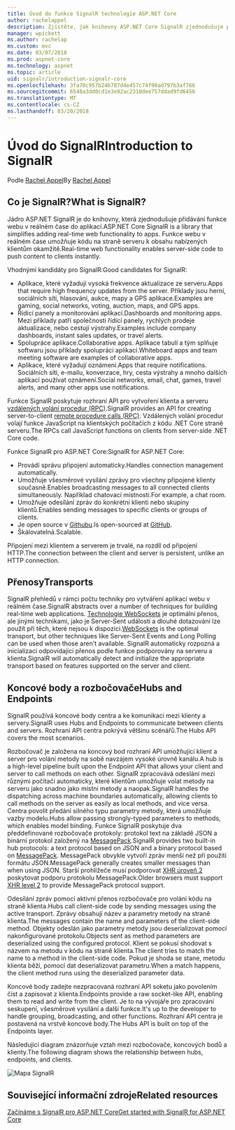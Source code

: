 ```yaml
---
title: Úvod do funkce SignalR technologie ASP.NET Core
author: rachelappel
description: Zjistěte, jak knihovny ASP.NET Core SignalR zjednodušuje přidávání funkce webu v reálném čase do aplikací.
manager: wpickett
ms.author: rachelap
ms.custom: mvc
ms.date: 03/07/2018
ms.prod: aspnet-core
ms.technology: aspnet
ms.topic: article
uid: signalr/introduction-signalr-core
ms.openlocfilehash: 3fa70c957b246787d4e457c74f90ad797b3af766
ms.sourcegitcommit: 6548a3dd0cd1e3e92ac2310dee757ddad9fd6456
ms.translationtype: MT
ms.contentlocale: cs-CZ
ms.lasthandoff: 03/20/2018
---
```

# <a name="introduction-to-signalr"></a><span data-ttu-id="794a6-103">Úvod do SignalR</span><span class="sxs-lookup"><span data-stu-id="794a6-103">Introduction to SignalR</span></span>

<span data-ttu-id="794a6-104">Podle [Rachel Appel](https://twitter.com/rachelappel)</span><span class="sxs-lookup"><span data-stu-id="794a6-104">By [Rachel Appel](https://twitter.com/rachelappel)</span></span>

## <a name="what-is-signalr"></a><span data-ttu-id="794a6-105">Co je SignalR?</span><span class="sxs-lookup"><span data-stu-id="794a6-105">What is SignalR?</span></span>

<span data-ttu-id="794a6-106">Jádro ASP.NET SignalR je do knihovny, která zjednodušuje přidávání funkce webu v reálném čase do aplikací.</span><span class="sxs-lookup"><span data-stu-id="794a6-106">ASP.NET Core SignalR is a library that simplifies adding real-time web functionality to apps.</span></span> <span data-ttu-id="794a6-107">Funkce webu v reálném čase umožňuje kódu na straně serveru k obsahu nabízených klientům okamžitě.</span><span class="sxs-lookup"><span data-stu-id="794a6-107">Real-time web functionality enables server-side code to push content to clients instantly.</span></span>

<span data-ttu-id="794a6-108">Vhodnými kandidáty pro SignalR:</span><span class="sxs-lookup"><span data-stu-id="794a6-108">Good candidates for SignalR:</span></span>

* <span data-ttu-id="794a6-109">Aplikace, které vyžadují vysoká frekvence aktualizace ze serveru.</span><span class="sxs-lookup"><span data-stu-id="794a6-109">Apps that require high frequency updates from the server.</span></span> <span data-ttu-id="794a6-110">Příklady jsou herní, sociálních sítí, hlasování, aukce, mapy a GPS aplikace.</span><span class="sxs-lookup"><span data-stu-id="794a6-110">Examples are gaming, social networks, voting, auction, maps, and GPS apps.</span></span>
* <span data-ttu-id="794a6-111">Řídicí panely a monitorování aplikací.</span><span class="sxs-lookup"><span data-stu-id="794a6-111">Dashboards and monitoring apps.</span></span> <span data-ttu-id="794a6-112">Mezi příklady patří společnosti řídicí panely, rychlých prodeje aktualizace, nebo cestují výstrahy.</span><span class="sxs-lookup"><span data-stu-id="794a6-112">Examples include company dashboards, instant sales updates, or travel alerts.</span></span>
* <span data-ttu-id="794a6-113">Spolupráce aplikace.</span><span class="sxs-lookup"><span data-stu-id="794a6-113">Collaborative apps.</span></span> <span data-ttu-id="794a6-114">Aplikace tabulí a tým splňuje softwaru jsou příklady spolupráci aplikací.</span><span class="sxs-lookup"><span data-stu-id="794a6-114">Whiteboard apps and team meeting software are examples of collaborative apps.</span></span>
* <span data-ttu-id="794a6-115">Aplikace, které vyžadují oznámení.</span><span class="sxs-lookup"><span data-stu-id="794a6-115">Apps that require notifications.</span></span> <span data-ttu-id="794a6-116">Sociálních sítí, e-mailu, konverzace, hry, cesta výstrahy a mnoho dalších aplikací používat oznámení.</span><span class="sxs-lookup"><span data-stu-id="794a6-116">Social networks, email, chat, games, travel alerts, and many other apps use notifications.</span></span>

<span data-ttu-id="794a6-117">Funkce SignalR poskytuje rozhraní API pro vytvoření klienta a serveru [vzdálených volání procedur (RPC)](https://wikipedia.org/wiki/Remote_procedure_call).</span><span class="sxs-lookup"><span data-stu-id="794a6-117">SignalR provides an API for creating server-to-client [remote procedure calls (RPC)](https://wikipedia.org/wiki/Remote_procedure_call).</span></span> <span data-ttu-id="794a6-118">Vzdálených volání procedur volají funkce JavaScript na klientských počítačích z kódu .NET Core straně serveru.</span><span class="sxs-lookup"><span data-stu-id="794a6-118">The RPCs call JavaScript functions on clients from server-side .NET Core code.</span></span>

<span data-ttu-id="794a6-119">Funkce SignalR pro ASP.NET Core:</span><span class="sxs-lookup"><span data-stu-id="794a6-119">SignalR for ASP.NET Core:</span></span>

* <span data-ttu-id="794a6-120">Provádí správu připojení automaticky.</span><span class="sxs-lookup"><span data-stu-id="794a6-120">Handles connection management automatically.</span></span>
* <span data-ttu-id="794a6-121">Umožňuje všesměrové vysílání zprávy pro všechny připojené klienty současně.</span><span class="sxs-lookup"><span data-stu-id="794a6-121">Enables broadcasting messages to all connected clients simultaneously.</span></span> <span data-ttu-id="794a6-122">Například chatovací místnosti.</span><span class="sxs-lookup"><span data-stu-id="794a6-122">For example, a chat room.</span></span>
* <span data-ttu-id="794a6-123">Umožňuje odesílání zpráv do konkrétní klienti nebo skupiny klientů.</span><span class="sxs-lookup"><span data-stu-id="794a6-123">Enables sending messages to specific clients or groups of clients.</span></span>
* <span data-ttu-id="794a6-124">Je open source v [Githubu](https://github.com/aspnet/signalr).</span><span class="sxs-lookup"><span data-stu-id="794a6-124">Is open-sourced at [GitHub](https://github.com/aspnet/signalr).</span></span>
* <span data-ttu-id="794a6-125">Škálovatelná.</span><span class="sxs-lookup"><span data-stu-id="794a6-125">Scalable.</span></span>

<span data-ttu-id="794a6-126">Připojení mezi klientem a serverem je trvalé, na rozdíl od připojení HTTP.</span><span class="sxs-lookup"><span data-stu-id="794a6-126">The connection between the client and server is persistent, unlike an HTTP connection.</span></span>

## <a name="transports"></a><span data-ttu-id="794a6-127">Přenosy</span><span class="sxs-lookup"><span data-stu-id="794a6-127">Transports</span></span>

<span data-ttu-id="794a6-128">SignalR přehledů v rámci počtu techniky pro vytváření aplikací webu v reálném čase.</span><span class="sxs-lookup"><span data-stu-id="794a6-128">SignalR abstracts over a number of techniques for building real-time web applications.</span></span> <span data-ttu-id="794a6-129">[Technologie WebSockets](https://tools.ietf.org/html/rfc7118) je optimální přenos, ale jinými technikami, jako je Server-Sent události a dlouhé dotazování lze použít při těch, které nejsou k dispozici.</span><span class="sxs-lookup"><span data-stu-id="794a6-129">[WebSockets](https://tools.ietf.org/html/rfc7118) is the optimal transport, but other techniques like Server-Sent Events and Long Polling can be used when those aren't available.</span></span> <span data-ttu-id="794a6-130">SignalR automaticky rozpozná a inicializaci odpovídající přenos podle funkce podporovány na serveru a klienta.</span><span class="sxs-lookup"><span data-stu-id="794a6-130">SignalR will automatically detect and initialize the appropriate transport based on features supported on the server and client.</span></span>

## <a name="hubs-and-endpoints"></a><span data-ttu-id="794a6-131">Koncové body a rozbočovače</span><span class="sxs-lookup"><span data-stu-id="794a6-131">Hubs and Endpoints</span></span>

<span data-ttu-id="794a6-132">SignalR používá koncové body centra a ke komunikaci mezi klienty a servery.</span><span class="sxs-lookup"><span data-stu-id="794a6-132">SignalR uses Hubs and Endpoints to communicate between clients and servers.</span></span> <span data-ttu-id="794a6-133">Rozhraní API centra pokrývá většinu scénářů.</span><span class="sxs-lookup"><span data-stu-id="794a6-133">The Hubs API covers the most scenarios.</span></span>

<span data-ttu-id="794a6-134">Rozbočovač je založena na koncový bod rozhraní API umožňující klient a server pro volání metody na sobě navzájem vysoké úrovně kanálu.</span><span class="sxs-lookup"><span data-stu-id="794a6-134">A hub is a high-level pipeline built upon the Endpoint API that allows your client and server to call methods on each other.</span></span> <span data-ttu-id="794a6-135">SignalR zpracovává odeslání mezi různými počítači automaticky, které klientům umožňuje volat metody na serveru jako snadno jako místní metody a naopak.</span><span class="sxs-lookup"><span data-stu-id="794a6-135">SignalR handles the dispatching across machine boundaries automatically, allowing clients to call methods on the server as easily as local methods, and vice versa.</span></span> <span data-ttu-id="794a6-136">Centra povolit předání silného typu parametry metody, která umožňuje vazby modelu.</span><span class="sxs-lookup"><span data-stu-id="794a6-136">Hubs allow passing strongly-typed parameters to methods, which enables model binding.</span></span> <span data-ttu-id="794a6-137">Funkce SignalR poskytuje dva předdefinované rozbočovače protokoly: protokol text na základě JSON a binární protokol založený na [MessagePack](https://msgpack.org/).</span><span class="sxs-lookup"><span data-stu-id="794a6-137">SignalR provides two built-in hub protocols: a text protocol based on JSON and a binary protocol based on [MessagePack](https://msgpack.org/).</span></span>  <span data-ttu-id="794a6-138">MessagePack obvykle vytvoří zpráv menší než při použití formátu JSON.</span><span class="sxs-lookup"><span data-stu-id="794a6-138">MessagePack generally creates smaller messages than when using JSON.</span></span> <span data-ttu-id="794a6-139">Starší prohlížeče musí podporovat [XHR úroveň 2](https://caniuse.com/#feat=xhr2) poskytovat podporu protokolu MessagePack.</span><span class="sxs-lookup"><span data-stu-id="794a6-139">Older browsers must support [XHR level 2](https://caniuse.com/#feat=xhr2) to provide MessagePack protocol support.</span></span>

<span data-ttu-id="794a6-140">Odesílání zpráv pomocí aktivní přenos rozbočovače pro volání kódu na straně klienta.</span><span class="sxs-lookup"><span data-stu-id="794a6-140">Hubs call client-side code by sending messages using the active transport.</span></span> <span data-ttu-id="794a6-141">Zprávy obsahují název a parametry metody na straně klienta.</span><span class="sxs-lookup"><span data-stu-id="794a6-141">The messages contain the name and parameters of the client-side method.</span></span> <span data-ttu-id="794a6-142">Objekty odeslán jako parametry metody jsou deserializovat pomocí nakonfigurované protokolu.</span><span class="sxs-lookup"><span data-stu-id="794a6-142">Objects sent as method parameters are deserialized using the configured protocol.</span></span> <span data-ttu-id="794a6-143">Klient se pokusí shodovat s názvem na metodu v kódu na straně klienta.</span><span class="sxs-lookup"><span data-stu-id="794a6-143">The client tries to match the name to a method in the client-side code.</span></span> <span data-ttu-id="794a6-144">Pokud je shoda se stane, metodu klienta běží, pomocí dat deserializovat parametru.</span><span class="sxs-lookup"><span data-stu-id="794a6-144">When a match happens, the client method runs using the deserialized parameter data.</span></span>

<span data-ttu-id="794a6-145">Koncové body zadejte nezpracovaná rozhraní API soketu jako povolením číst a zapisovat z klienta.</span><span class="sxs-lookup"><span data-stu-id="794a6-145">Endpoints provide a raw socket-like API, enabling them to read and write from the client.</span></span> <span data-ttu-id="794a6-146">Je to na vývojáře pro zpracování seskupení, všesměrové vysílání a další funkce.</span><span class="sxs-lookup"><span data-stu-id="794a6-146">It's up to the developer to handle grouping, broadcasting, and other functions.</span></span> <span data-ttu-id="794a6-147">Rozhraní API centra je postavená na vrstvě koncové body.</span><span class="sxs-lookup"><span data-stu-id="794a6-147">The Hubs API is built on top of the Endpoints layer.</span></span>

<span data-ttu-id="794a6-148">Následující diagram znázorňuje vztah mezi rozbočovače, koncových bodů a klienty.</span><span class="sxs-lookup"><span data-stu-id="794a6-148">The following diagram shows the relationship between hubs, endpoints, and clients.</span></span>

![Mapa SignalR](introduction-signalr-core/_static/signalr-core-architecture.png)

## <a name="related-resources"></a><span data-ttu-id="794a6-150">Související informační zdroje</span><span class="sxs-lookup"><span data-stu-id="794a6-150">Related resources</span></span>

[<span data-ttu-id="794a6-151">Začínáme s SignalR pro ASP.NET Core</span><span class="sxs-lookup"><span data-stu-id="794a6-151">Get started with SignalR for ASP.NET Core</span></span>](xref:signalr/get-started-signalr-core)
